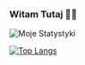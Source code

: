 ### Witam Tutaj 👋👋

![Moje Statystyki](https://github-readme-stats.vercel.app/api?username=WOJTEKQYTtv&show_icons=true)

[![Top Langs](https://github-readme-stats.vercel.app/api/top-langs/?username=WOJTEKQYTtv&layout=compact)](https://github.com/WOJTEKQYTtv/WOJTEKQYTtv)



